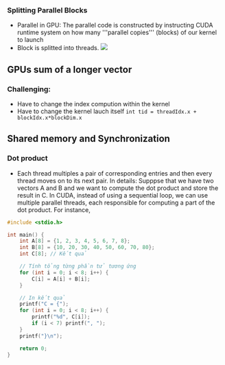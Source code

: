 ### Splitting Parallel Blocks

- Parallel in GPU: The parallel code is constructed by instructing CUDA runtime system on how many '''parallel copies''' (blocks) of our kernel to launch
- Block is splitted into threads.
![](resourses/images/image.png)
## GPUs sum of a longer vector
### Challenging:
- Have to change the index compution within the kernel
- Have to change the kernel lauch itself
```int tid = threadIdx.x + blockIdx.x*blockDim.x```

## Shared memory and Synchronization
### Dot product
- Each thread multiples a pair of corresponding entries and then every thread moves on to its next pair. In details:
    Supppse that we have two vectors A and B and we want to compute the dot product and store the result in C.
    In CUDA, instead of using a sequential loop, we can use multiple parallel threads, each responsible for computing a part of the dot product.
    For instance,  
```c
#include <stdio.h>

int main() {
    int A[8] = {1, 2, 3, 4, 5, 6, 7, 8};
    int B[8] = {10, 20, 30, 40, 50, 60, 70, 80};
    int C[8]; // Kết quả

    // Tính tổng từng phần tử tương ứng
    for (int i = 0; i < 8; i++) {
        C[i] = A[i] + B[i];
    }

    // In kết quả
    printf("C = {");
    for (int i = 0; i < 8; i++) {
        printf("%d", C[i]);
        if (i < 7) printf(", ");
    }
    printf("}\n");

    return 0;
}
